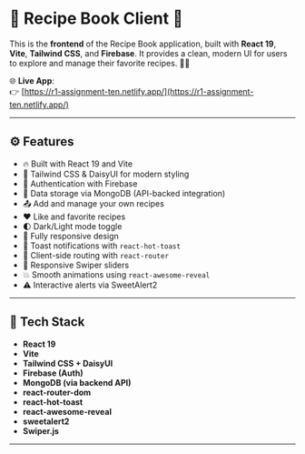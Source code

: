 # 🥗 Recipe Book Client 🎨

This is the **frontend** of the Recipe Book application, built with **React 19**, **Vite**, **Tailwind CSS**, and **Firebase**. It provides a clean, modern UI for users to explore and manage their favorite recipes. 🍳✨

🌐 **Live App**:  
👉 [https://r1-assignment-ten.netlify.app/](https://r1-assignment-ten.netlify.app/)

---

## ⚙️ Features

- 🔥 Built with React 19 and Vite
- 🎨 Tailwind CSS & DaisyUI for modern styling
- 🔐 Authentication with Firebase
- 💾 Data storage via MongoDB (API-backed integration)
- 📤 Add and manage your own recipes
- ❤️ Like and favorite recipes
- 🌓 Dark/Light mode toggle
- 📱 Fully responsive design
- 🍞 Toast notifications with `react-hot-toast`
- 🧭 Client-side routing with `react-router`
- 🎠 Responsive Swiper sliders
- 💥 Smooth animations using `react-awesome-reveal`
- ⚠️ Interactive alerts via SweetAlert2

---

## 🚀 Tech Stack

- **React 19**
- **Vite**
- **Tailwind CSS + DaisyUI**
- **Firebase (Auth)**
- **MongoDB (via backend API)**
- **react-router-dom**
- **react-hot-toast**
- **react-awesome-reveal**
- **sweetalert2**
- **Swiper.js**

---
